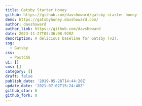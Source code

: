 ```yaml
---
title: Gatsby Starter Honey
github: https://github.com/davshoward/gatsby-starter-honey
demo: https://gatsbyhoney.davshoward.com/
author: davshoward
author_link: https://github.com/davshoward
date: 2023-11-27T05:36:08.920Z
description: A delicious baseline for Gatsby (v2).
ssg:
  - Gatsby
css:
  - PostCSS
ui: []
cms: []
category: []
draft: false
publish_date: '2019-05-28T14:44:20Z'
update_date: '2021-07-02T15:24:48Z'
github_star: 6
github_fork: 0
---
```

